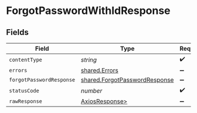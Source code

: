 # ForgotPasswordWithIdResponse


## Fields

| Field                                                                          | Type                                                                           | Required                                                                       | Description                                                                    |
| ------------------------------------------------------------------------------ | ------------------------------------------------------------------------------ | ------------------------------------------------------------------------------ | ------------------------------------------------------------------------------ |
| `contentType`                                                                  | *string*                                                                       | :heavy_check_mark:                                                             | N/A                                                                            |
| `errors`                                                                       | [shared.Errors](../../models/shared/errors.md)                                 | :heavy_minus_sign:                                                             | Error                                                                          |
| `forgotPasswordResponse`                                                       | [shared.ForgotPasswordResponse](../../models/shared/forgotpasswordresponse.md) | :heavy_minus_sign:                                                             | Success                                                                        |
| `statusCode`                                                                   | *number*                                                                       | :heavy_check_mark:                                                             | N/A                                                                            |
| `rawResponse`                                                                  | [AxiosResponse>](https://axios-http.com/docs/res_schema)                       | :heavy_minus_sign:                                                             | N/A                                                                            |